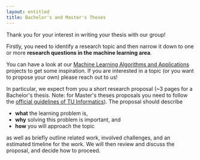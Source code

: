 ```yaml
---
layout: entitled
title: Bachelor's and Master's Theses
---
```


Thank you for your interest in writing your thesis with our group!

Firstly, you need to identify a research topic and then narrow it down to one or more **research questions in the machine learning area**.

You can have a look at our [Machine Learning Algorithms and Applications](./ana6ects.html) projects to get some inspiration. If you are interested in a topic (or you want to propose your own) please reach out to us!


In particular, we expect from you a short research proposal (~3 pages for a Bachelor's thesis. Note: for Master's theses proposals you need to follow the [official guidelines of TU Informatics](https://informatics.tuwien.ac.at/study-services/master-graduation/)).
The proposal should describe
 - **what** the learning problem is,
 - **why** solving this problem is important, and
 - **how** you will approach the topic

as well as briefly outline related work, involved challenges, and an estimated timeline for the work. We will then review and discuss the proposal, and decide how to proceed.
